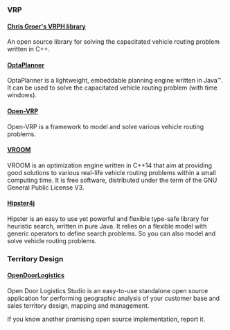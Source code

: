 ### VRP

#### [Chris Groer's VRPH library](https://sites.google.com/site/vrphlibrary/)
An open source library for solving the capacitated vehicle routing problem written in C++.

#### [OptaPlanner](https://www.optaplanner.org/)
OptaPlanner is a lightweight, embeddable planning engine written in Java™. It can be used to solve the capacitated vehicle routing problem (with time windows). 

#### [Open-VRP](https://github.com/mck-/Open-VRP)
Open-VRP is a framework to model and solve various vehicle routing problems. 

#### [VROOM](https://github.com/jcoupey/vroom)
VROOM is an optimization engine written in C++14 that aim at providing good solutions to various real-life vehicle routing problems within a small computing time. It is free software, distributed under the term of the GNU General Public License V3.

#### [Hipster4j](http://www.hipster4j.org/)
Hipster is an easy to use yet powerful and flexible type-safe library for heuristic search, written in pure Java. It relies on a flexible model with generic operators to define search problems. So you can also model and solve vehicle routing problems.

### Territory Design

#### [OpenDoorLogistics](http://www.opendoorlogistics.com)
Open Door Logistics Studio is an easy-to-use
standalone open source application for performing geographic analysis of your customer base and sales territory design, mapping and management.



If you know another promising open source implementation, report it.